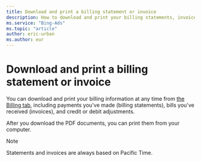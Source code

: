 ```yaml
---
title: Download and print a billing statement or invoice
description: How to download and print your billing statements, invoices, or other billing documents.
ms.service: "Bing-Ads"
ms.topic: "article"
author: eric-urban
ms.author: eur
---
```


# Download and print a billing statement or invoice

You can download and print your billing information at any time from [the Billing tab](./hlp_BA_CONC_BillingTab.md), including payments you've made (billing statements), bills you've received (invoices), and credit or debit adjustments.

After you download the PDF documents, you can print them from your computer.

> [!NOTE]
> Statements and invoices are always based on Pacific Time.


